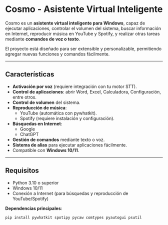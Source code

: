 # Cosmo - Asistente Virtual Inteligente

Cosmo es un **asistente virtual inteligente para Windows**, capaz de ejecutar aplicaciones, controlar el volumen del sistema, buscar información en Internet, reproducir música en YouTube y Spotify, y realizar otras tareas mediante **comandos de voz o texto**.  

El proyecto está diseñado para ser extensible y personalizable, permitiendo agregar nuevas funciones y comandos fácilmente.

---

## Características

- **Activación por voz** (requiere integración con tu motor STT).  
- **Control de aplicaciones**: abrir Word, Excel, Calculadora, Configuración, entre otros.  
- **Control de volumen** del sistema.  
- **Reproducción de música**:
  - YouTube (automática con pywhatkit).  
  - Spotify (requiere instalación y configuración).  
- **Búsquedas en Internet**:
  - Google
  - ChatGPT  
- **Gestión de comandos** mediante texto o voz.  
- **Sistema de alias** para ejecutar aplicaciones fácilmente.  
- Compatible con **Windows 10/11**.  

---

## Requisitos

- Python 3.10 o superior  
- Windows 10/11  
- Conexión a Internet (para búsquedas y reproducción de YouTube/Spotify)  

**Dependencias principales**:

```bash
pip install pywhatkit spotipy pycaw comtypes pyautogui psutil
